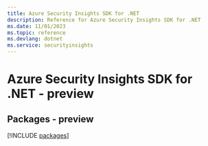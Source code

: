 ```yaml
---
title: Azure Security Insights SDK for .NET
description: Reference for Azure Security Insights SDK for .NET
ms.date: 11/01/2023
ms.topic: reference
ms.devlang: dotnet
ms.service: securityinsights
---
```

# Azure Security Insights SDK for .NET - preview
## Packages - preview
[!INCLUDE [packages](security-insights-index.md)]